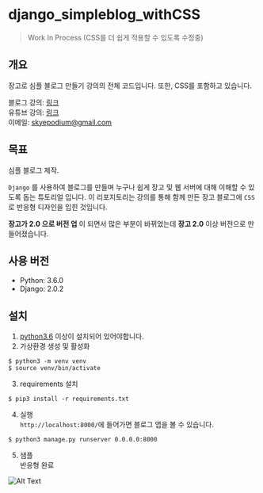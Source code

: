 # django_simpleblog_withCSS
> Work In Process (CSS를 더 쉽게 적용할 수 있도록 수정중)

## 개요  
장고로 심플 블로그 만들기 강의의 전체 코드입니다. 또한, CSS를 포함하고 있습니다.       

블로그 강의: [링크](https://blog.naver.com/godori91/221197956351)    
유튜브 강의: [링크](https://youtu.be/xe1cufuUNGw)    
이메일: <skyepodium@gmail.com>     

## 목표
심플 블로그 제작.

`Django` 를 사용하여 블로그를 만들며 누구나 쉽게  장고 및 웹 서버에 대해 이해할 수 있도록 돕는 튜토리얼 입니다.
이 리포지토리는 강의를 통해 함께 만든 장고 블로그에 `CSS`로 반응형 디자인을 입힌 것입니다.     

**장고가 2.0 으로 버전 업** 이 되면서 많은 부분이 바뀌었는데 **장고 2.0** 이상 버전으로 만들어졌습니다.   

## 사용 버전
- Python: 3.6.0
- Django: 2.0.2     


## 설치

1. [python3.6](https://www.python.org/downloads/) 이상이 설치되어 있어야합니다.
2. 가상환경 생성 및 활성화
```
$ python3 -m venv venv
$ source venv/bin/activate
```

3. requirements 설치
```
$ pip3 install -r requirements.txt
```
4. 실행   
`http://localhost:8000/`에 들어가면 블로그 앱을 볼 수 있습니다.        
```
$ python3 manage.py runserver 0.0.0.0:8000
```
5. 샘플     
반응형 완료

![Alt Text](./readme_image/blog_final.gif)
